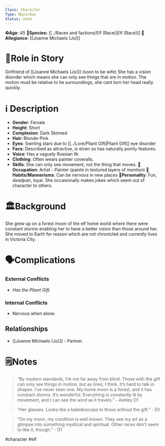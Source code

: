 ```yaml
---
Class: Character
Type: Main/Aux 
Status: Used
---
```


**♻️Age**: 45
👾**Species:** [[../Races and factions/Elf (Race)|Elf (Race)]]
🏅**Allegiance**: [[Joanne Michaels (Jo)]]
# 🎲Role in Story
Girlfriend of [[Joanne Michaels (Jo)]] (soon to be wife)
She has a vision disorder which means she can only see things that are in motion. The motion must be relative to he surroundings, she cant turn her head really quickly. 
# ℹ️ Description 
* **Gender**: Female
* **Height**:  Short
* **Complexion**: Dark Skinned 
* **Hair**: Blonde-Pink
* **Eyes**:  Swirling stars due to [[../Lore/Pliant Gift|Pliant Gift]] eye disorder
* **Face**: Described as attractive, is elven so has naturally pointy features.
* **Voice**: Has a vaguely Russian Ilk
* **Clothing**: Often wears painter coveralls.
* **Skills**: She can only see movement, not the thing that moves.
**💼Occupation**: Artist - Painter (paints in textured layers of montion)
**🎺Habits/Mannerisms**: Can be nervous in new places 
**🧨Personality**: Fun, *deadpan*, loyal. She occasionally makes jokes which seem out of character to others. 
# 🏛️Background
She grew up on a forest moon of the elf home world where there were constant storms enabling her to have a better vision than those around her.  
She moved to Earth for reason which are not chronicled and currently lives in Victoria City. 
# 🗣️Complications
### **External Conflicts**
- *Has the Pliant Gift.*
### **Internal Conflicts**
-  Nervous when alone. 
## Relationships
- [[Joanne Michaels (Jo)]] - Partner. 

# 🗒️Notes
>“By modern standards, I’m not far away from blind. Those with the gift can only see things in motion, but as lines, I think. It’s hard to talk in shapes. I’ve never seen one. My home moon is a forest, and it has constant storms. It’s wonderful. Everything is constantly lit by movement, and I can see the wind as it travels.” - Ashley D1

>“Her glasses. Looks like a kaleidoscope to those without the gift.” - D1

>“On my moon, my condition is well known. They see my art as a glimpse into something mystical and spiritual. Other races don’t seem to like it, though.” - D1

#character #elf 